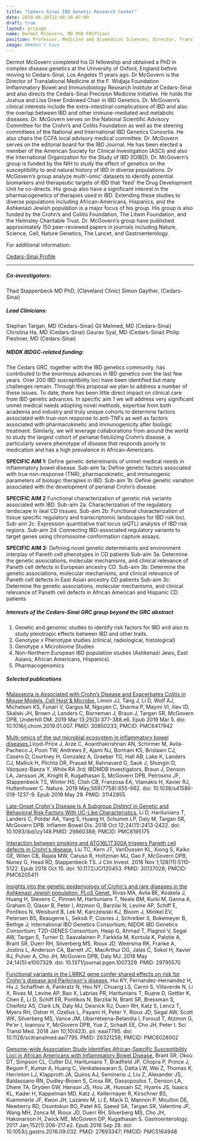 ```yaml
---
title: "Cedars-Sinai IBD Genetic Research Center"
date: 2020-06-20T12:48:18-07:00
draft: true
layout: grcpage
name: Dermot McGovern, MD PhD FRCP(Lon) 
position: Professor, Medicine and Biomedical Sciences; Director, Translational Research in the Inflammatory Bowel and Immunobiology Research Institute
image: ###don't have 
---
```


Dermot McGovern completed his GI fellowship and obtained a PhD in complex disease genetics at the University of Oxford, England before moving to Cedars-Sinai, Los Angeles 11 years ago. Dr McGovern is the Director of Translational Medicine at the F. Widjaja Foundation Imflammatory Bowel and Immunobiology Research Institute at Cedars-Sinai and also directs the Cedars-Sinai Precision Medicine Initiative. He holds the Joshua and Lisa Greer Endowed Chair in IBD Genetics. Dr. McGovern’s clinical interests include the extra-intestinal complications of IBD and also the overlap between IBD and other immune-mediated and metabolic diseases. Dr. McGovern serves on the National Scientific Advisory Committee for the Crohn’s and Colitis Foundation as well as the steering committees of the National and International IBD Genetics Consortia. He also chairs the CCFA local advisory medical committee. Dr. McGovern serves on the editorial board for the IBD Journal. He has been elected a member of the American Society for Clinical Investigation (ASCI) and also the International Organization for the Study of IBD (IOIBD). Dr. McGovern’s group is funded by the NIH to study the effect of genetics on the susceptibility to and natural history of IBD in diverse populations. Dr McGovern’s group analyze multi’-omic’ datasets to identify potential biomarkers and therapeutic targets of IBD that ‘feed’ the Drug Development Unit he co-directs. His group also have a significant interest in the pharmacogenetics of therapies used in IBD. Extending these studies to diverse populations including African-Americans, Hispanics, and the Ashkenazi Jewish population is a major focus of his group. His group is also funded by the Crohn’s and Colitis Foundation, The Litwin Foundation, and the Helmsley Charitable Trust. Dr. McGovern’s group have published approximately 150 peer-reviewed papers in journals including Nature, Science, Cell, Nature Genetics, The Lancet, and Gastroenterology.

For additional information:

[Cedars-Sinai Profile](https;//) 

***

##### Co-investigators:
Thad Stappenbeck MD PhD, (Cleveland Clinic)
Simon Gayther, (Cedars-Sinai)

##### Lead Clinicians:
Stephan Targan, MD (Cedars-Sinai)
Gil Melmed, MD (Cedars-Sinai)
Christina Ha, MD (Cedars-Sinai)
Gaurav Syal, MD (Cedars-Sinai)
Philip Fleshner, MD (Cedars-Sinai)

##### NIDDK IBDGC-related funding:
The Cedars GRC, together with the IBD genetics community, has contributed to the enormous
advances in IBD genetics over the last few years. Over 200 IBD susceptibility loci have been identified
but many challenges remain. Through this proposal we plan to address a number of these issues.
To date, there has been little direct impact on clinical care from IBD genetic advances. In specific aim
1 we will address very significant unmet medical needs adopting novel methods, expertise from both
academia and industry and truly unique cohorts to determine factors associated with true-non response
to anti-TNFs as well as factors associated with pharmacokinetic and immunogenicity after biologic
treatment. Similarly, we will leverage collaborations from around the world to study the largest cohort
of perianal fistulizing Crohn’s disease, a particularly severe phenotype of disease that responds poorly
to medication and has a high prevalence in African-Americans.

**SPECIFIC AIM 1:** Define genetic determinants of unmet medical needs in inflammatory bowel
disease.
Sub-aim 1a: Define genetic factors associated with true non-response (TNR), pharmacokinetic,
and immunogenic parameters of biologic therapies in IBD.
Sub-aim 1b: Define genetic variation associated with the development of perianal Crohn’s
disease.

**SPECIFIC AIM 2** Functional characterization of genetic risk variants associated with IBD.
Sub-aim 2a. Characterization of the regulatory landscape in ileal CD tissues.
Sub-aim 2b: Functional characterization of tissue specific regulatory and transcriptomic
landscapes for IBD risk loci.
Sub-aim 2c: Expression quantitative trait locus (eQTL) analysis of IBD risk regions.
Sub-aim 2d: Connecting IBD-associated regulatory variants to target genes using
chromosome conformation capture assays.

**SPECIFIC AIM 3:** Defining novel genetic determinants and environment interplay of Paneth cell
phenotypes in CD patients
Sub-aim 3a: Determine the genetic associations, molecular mechanisms, and clinical relevance
of Paneth cell defects in European ancestry CD.
Sub-aim 3b: Determine the genetic associations, molecular mechanisms, and clinical relevance
of Paneth cell defects in East Asian ancestry CD patients
Sub-aim 3c: Determine the genetic associations, molecular mechanisms, and clinical relevance
of Paneth cell defects in African American and Hispanic CD patients


##### Interests of the Cedars-Sinai GRC group beyond the GRC abstract
1. Genetic and genomic studies to identify risk factors for IBD and also to study pleiotropic effects between IBD and other traits.
2. Genotype x Phenotype studies (clinical, radiological, histological)
3. Genotype x Microbiome Studies
4. Non-Northern European IBD population studies (Ashkenazi Jews, East Asians, African Americans, Hispanics).
5. Pharmacogenomics


##### Selected publications
[Malassezia is Associated with Crohn’s Disease and Exacerbates Colitis in Mouse Models. Cell Host & Microbe.](https://) Limon JJ, Tang J, Li D, Wolf AJ, Michelsen KS, Funari V, Gargus M, Nguyen C, Sharma P, Maymi VI, Iliev ID, Skalski JH, Brown J, Landers C, Borneman J, Braun J, Targan SR, McGovern DPB, Underhill DM.  2019 Mar 13;25(3):377-388.e6. Epub 2019 Mar 5. doi: 10.1016/j.chom.2019.01.007. PMID: 30850233; PMCID: PMC6417942

[Multi-omics of the gut microbial ecosystem in inflammatory bowel diseases.](https://)Lloyd-Price J, Arze C, Ananthakrishnan AN, Schirmer M, Avila-Pacheco J, Poon TW, Andrews E, Ajami NJ, Bonham KS, Brislawn CJ, Casero D, Courtney H, Gonzalez A, Graeber TG, Hall AB, Lake K, Landers CJ, Mallick H, Plichta DR, Prasad M, Rahnavard G, Sauk J, Shungin D, Vázquez-Baeza Y, White RA 3rd; IBDMDB Investigators, Braun J, Denson LA, Jansson JK, Knight R, Kugathasan S, McGovern DPB, Petrosino JF, Stappenbeck TS, Winter HS, Clish CB, Franzosa EA, Vlamakis H, Xavier RJ, Huttenhower C. Nature. 2019 May;569(7758):655-662. doi: 10.1038/s41586-019-1237-9. Epub 2019 May 29. PMID: 31142855

[Late-Onset Crohn's Disease Is A Subgroup Distinct in Genetic and Behavioral Risk Factors With UC-Like Characteristics.](https://) Li D, Haritunians T, Landers C, Potdar AA, Yang S, Huang H, Schumm LP, Daly M, Targan SR, McGovern DPB.  Inflamm Bowel Dis. 2018 Oct 12;24(11):2413-2422. doi: 10.1093/ibd/izy148.PMID: 29860388; PMCID: PMC6195175

[Interaction between smoking and ATG16L1T300A triggers Paneth cell defects in Crohn's disease.](https://) Liu TC, Kern JT, VanDussen KL, Xiong S, Kaiko GE, Wilen CB, Rajala MW, Caruso R, Holtzman MJ, Gao F, McGovern DPB, Nunez G, Head RD, Stappenbeck TS. J Clin Invest. 2018 Nov 1;128(11):5110-5122. Epub 2018 Oct 15. doi: 10.1172/JCI120453. PMID: 30137026; PMCID: PMC6205411

[Insights into the genetic epidemiology of Crohn's and rare diseases in the Ashkenazi Jewish population. PLoS Genet.](https://) Rivas MA, Avila BE, Koskela J, Huang H, Stevens C, Pirinen M, Haritunians T, Neale BM, Kurki M, Ganna A, Graham D, Glaser B, Peter I, Atzmon G, Barzilai N, Levine AP, Schiff E, Pontikos N, Weisburd B, Lek M, Karczewski KJ, Bloom J, Minikel EV, Petersen BS, Beaugerie L, Seksik P, Cosnes J, Schreiber S, Bokemeyer B, Bethge J; International IBD Genetics Consortium; NIDDK IBD Genetics Consortium; T2D-GENES Consortium, Heap G, Ahmad T, Plagnol V, Segal AW, Targan S, Turner D, Saavalainen P, Farkkila M, Kontula K, Palotie A, Brant SR, Duerr RH, Silverberg MS, Rioux JD, Weersma RK, Franke A, Jostins L, Anderson CA, Barrett JC, MacArthur DG, Jalas C, Sokol H, Xavier RJ, Pulver A, Cho JH, McGovern DPB, Daly MJ. 2018 May 24;14(5):e1007329. doi: 10.1371/journal.pgen.1007329. PMID: 29795570

[Functional variants in the LRRK2 gene confer shared effects on risk for Crohn's disease and Parkinson's disease.](https://) Hui KY, Fernandez-Hernandez H, Hu J, Schaffner A, Pankratz N, Hsu NY, Chuang LS, Carmi S, Villaverde N, Li X, Rivas M, Levine AP, Bao X, Labrias PR, Haritunians T, Ruane D, Gettler K, Chen E, Li D, Schiff ER, Pontikos N, Barzilai N, Brant SR, Bressman S, Cheifetz AS, Clark LN, Daly MJ, Desnick RJ, Duerr RH, Katz S, Lencz T, Myers RH, Ostrer H, Ozelius L, Payami H, Peter Y, Rioux JD, Segal AW, Scott WK, Silverberg MS, Vance JM, Ubarretxena-Belandia I, Foroud T, Atzmon G, Pe'er I, Ioannou Y, McGovern DPB, Yue Z, Schadt EE, Cho JH, Peter I.  Sci Transl Med. 2018 Jan 10;10(423). pii: eaai7795. doi: 10.1126/scitranslmed.aai7795. PMID: 29321258; PMCID: PMC6028002

[Genome-wide Association Study Identifies African-Specific Susceptibility Loci in African Americans with Inflammatory Bowel Disease.](https://) Brant SR, Okou DT, Simpson CL, Cutler DJ, Haritunians T, Bradfield JP, Chopra P, Prince J, Begum F, Kumar A, Huang C, Venkateswaran S, Datta LW, Wei Z, Thomas K, Herrinton LJ, Klapproth JA, Quiros AJ, Seminerio J, Liu Z, Alexander JS, Baldassano RN, Dudley-Brown S, Cross RK, Dassopoulos T, Denson LA, Dhere TA, Dryden GW, Hanson JS, Hou JK, Hussain SZ, Hyams JS, Isaacs KL, Kader H, Kappelman MD, Katz J, Kellermayer R, Kirschner BS, Kuemmerle JF, Kwon JH, Lazarev M, Li E, Mack D, Mannon P, Moulton DE, Newberry RD, Osuntokun BO, Patel AS, Saeed SA, Targan SR, Valentine JF, Wang MH, Zonca M, Rioux JD, Duerr RH, Silverberg MS, Cho JH, Hakonarson H, Zwick ME, McGovern DP, Kugathasan S. Gastroenterology. 2017 Jan;152(1):206-217.e2. Epub 2016 Sep 28. doi: 10.1053/j.gastro.2016.09.032. PMID: 27693347; PMCID: PMC5164948
